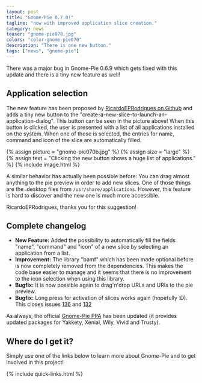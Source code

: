 ```yaml
---
layout: post
title: "Gnome-Pie 0.7.0!"
tagline: "now with improved application slice creation."
category: news
teaser: "gnome-pie070.jpg"
colors: "color-gnome-pie070"
description: "There is one new button."
tags: ["news", "gnome-pie"]
---
```


There was a major bug in Gnome-Pie 0.6.9 which gets fixed with this update and there is a tiny new feature as well!

<!--more-->

## Application selection

The new feature has been proposed by [RicardoEPRodrigues on Github](https://github.com/Simmesimme/Gnome-Pie/issues/134) and adds a tiny new button to the "create-a-new-slice-to-launch-an-application-dialog". This button can be seen in the picture above! When this button is clicked, the user is presented with a list of all applications installed on the system. When one of those is selected, the entries for name, command and icon of the slice are automatically filled.

{% assign picture = "gnome-pie070b.jpg" %}
{% assign size = "large" %}
{% assign text = "Clicking the new button shows a huge list of applications." %}
{% include image.html %}

A similar behavior has actually been possible before: You can drag almost anything to the pie preview in order to add new slices. One of those things are the .desktop files from ``/usr/share/applications``. However, this feature is hard to discover and the new one is much more accessible.

RicardoEPRodrigues, thanks you for this suggestion!


## Complete changelog

* **New Feature:** Added the possibility to automatically fill the fields "name", "command" and "icon" of a new slice by selecting an application from a list.
* **Improvement:** The library "bamf" which has been made optional before is now completely removed from the dependencies. This makes the code base easier to manage and it seems that there is no improvement to the icon selection when using this library.
* **Bugfix:** It is now possible again to drag'n'drop URLs and URIs to the pie preview.
* **Bugfix:** Long press for activation of slices works again (hopefully :D). This closes issues [136](https://github.com/Simmesimme/Gnome-Pie/issues/136) and [132](https://github.com/Simmesimme/Gnome-Pie/issues/132)

As always, the official [Gnome-Pie PPA](https://launchpad.net/~simonschneegans/+archive/ubuntu/testing) has been updated (it provides updated packages for Yakkety, Xenial, Wily, Vivid and Trusty).

## Where do I get it?

Simply use one of the links below to learn more about Gnome-Pie and to get involved in this project!

{% include quick-links.html %}
